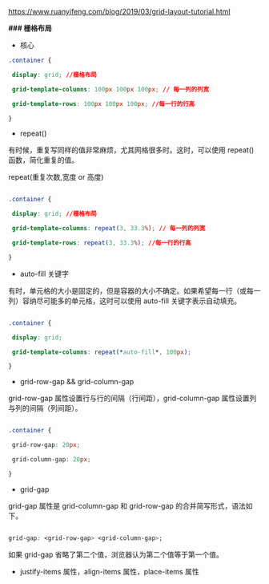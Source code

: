 https://www.ruanyifeng.com/blog/2019/03/grid-layout-tutorial.html



**### 栅格布局**

- 核心

```css
.container {

 display: grid; //栅格布局

 grid-template-columns: 100px 100px 100px; // 每一列的列宽

 grid-template-rows: 100px 100px 100px; //每一行的行高

}
```

- repeat()

有时候，重复写同样的值非常麻烦，尤其网格很多时。这时，可以使用 repeat()函数，简化重复的值。

repeat(重复次数,宽度 or 高度)

```css

.container {

 display: grid; //栅格布局

 grid-template-columns: repeat(3, 33.3%); // 每一列的列宽

 grid-template-rows: repeat(3, 33.3%); //每一行的行高

}

```



- auto-fill 关键字

 有时，单元格的大小是固定的，但是容器的大小不确定。如果希望每一行（或每一列）容纳尽可能多的单元格，这时可以使用 auto-fill 关键字表示自动填充。



```css

.container {

 display: grid;

 grid-template-columns: repeat(*auto-fill*, 100px);

}

```



- grid-row-gap && grid-column-gap



grid-row-gap 属性设置行与行的间隔（行间距），grid-column-gap 属性设置列与列的间隔（列间距）。



```css

.container {

 grid-row-gap: 20px;

 grid-column-gap: 20px;

}

```



- grid-gap

 grid-gap 属性是 grid-column-gap 和 grid-row-gap 的合并简写形式，语法如下。



```css

grid-gap: <grid-row-gap> <grid-column-gap>;

```



如果 grid-gap 省略了第二个值，浏览器认为第二个值等于第一个值。



- justify-items 属性，align-items 属性，place-items 属性